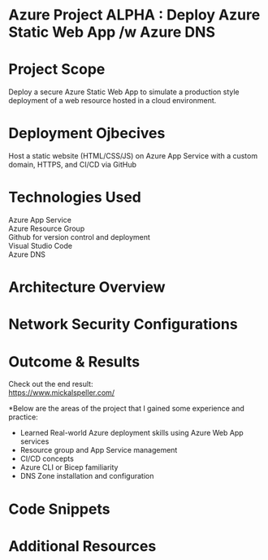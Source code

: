 # Azure Project ALPHA : Deploy Azure Static Web App /w Azure DNS



# Project Scope
Deploy a secure Azure Static Web App to simulate a production style deployment of a web resource hosted in a cloud environment.  

# Deployment Ojbecives
Host a static website (HTML/CSS/JS) on Azure App Service with a custom domain, HTTPS, and CI/CD via GitHub  

# Technologies Used 
Azure App Service  
Azure Resource Group  
Github for version control and deployment  
Visual Studio Code  
Azure DNS  

# Architecture Overview

# Network Security Configurations

# Outcome & Results
Check out the end result:  
https://www.mickalspeller.com/  

*Below are the areas of the project that I gained some experience and practice:

- Learned Real-world Azure deployment skills using Azure Web App services 
- Resource group and App Service management  
- CI/CD concepts
- Azure CLI or Bicep familiarity  
- DNS Zone installation and configuration  

# Code Snippets

# Additional Resources  


